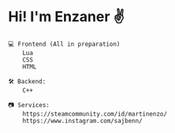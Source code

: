 # Hi! I'm Enzaner ✌️

    💻 Frontend (All in preparation)
        Lua
        CSS
        HTML

    🛠 Backend:
        C++ 
        
    📷 Services:
        https://steamcommunity.com/id/martinenzo/
        https://www.instagram.com/sajbenn/
